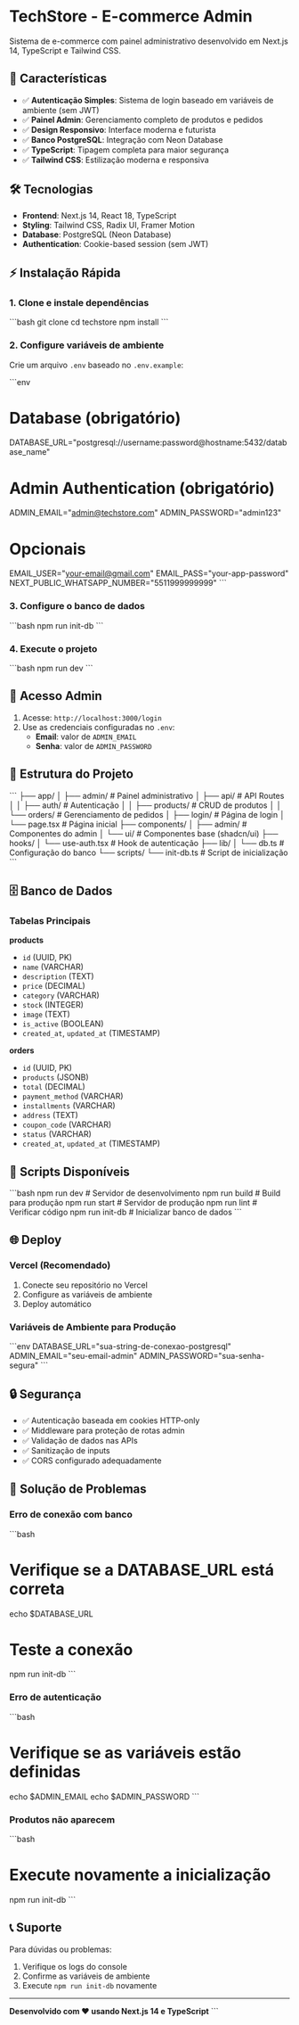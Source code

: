 # TechStore - E-commerce Admin

Sistema de e-commerce com painel administrativo desenvolvido em Next.js 14, TypeScript e Tailwind CSS.

## 🚀 Características

- ✅ **Autenticação Simples**: Sistema de login baseado em variáveis de ambiente (sem JWT)
- ✅ **Painel Admin**: Gerenciamento completo de produtos e pedidos
- ✅ **Design Responsivo**: Interface moderna e futurista
- ✅ **Banco PostgreSQL**: Integração com Neon Database
- ✅ **TypeScript**: Tipagem completa para maior segurança
- ✅ **Tailwind CSS**: Estilização moderna e responsiva

## 🛠️ Tecnologias

- **Frontend**: Next.js 14, React 18, TypeScript
- **Styling**: Tailwind CSS, Radix UI, Framer Motion
- **Database**: PostgreSQL (Neon Database)
- **Authentication**: Cookie-based session (sem JWT)

## ⚡ Instalação Rápida

### 1. Clone e instale dependências
\`\`\`bash
git clone <seu-repositorio>
cd techstore
npm install
\`\`\`

### 2. Configure variáveis de ambiente
Crie um arquivo `.env` baseado no `.env.example`:

\`\`\`env
# Database (obrigatório)
DATABASE_URL="postgresql://username:password@hostname:5432/database_name"

# Admin Authentication (obrigatório)
ADMIN_EMAIL="admin@techstore.com"
ADMIN_PASSWORD="admin123"

# Opcionais
EMAIL_USER="your-email@gmail.com"
EMAIL_PASS="your-app-password"
NEXT_PUBLIC_WHATSAPP_NUMBER="5511999999999"
\`\`\`

### 3. Configure o banco de dados
\`\`\`bash
npm run init-db
\`\`\`

### 4. Execute o projeto
\`\`\`bash
npm run dev
\`\`\`

## 🔐 Acesso Admin

1. Acesse: `http://localhost:3000/login`
2. Use as credenciais configuradas no `.env`:
   - **Email**: valor de `ADMIN_EMAIL`
   - **Senha**: valor de `ADMIN_PASSWORD`

## 📁 Estrutura do Projeto

\`\`\`
├── app/
│   ├── admin/              # Painel administrativo
│   ├── api/               # API Routes
│   │   ├── auth/          # Autenticação
│   │   ├── products/      # CRUD de produtos
│   │   └── orders/        # Gerenciamento de pedidos
│   ├── login/             # Página de login
│   └── page.tsx           # Página inicial
├── components/
│   ├── admin/             # Componentes do admin
│   └── ui/                # Componentes base (shadcn/ui)
├── hooks/
│   └── use-auth.tsx       # Hook de autenticação
├── lib/
│   └── db.ts              # Configuração do banco
└── scripts/
    └── init-db.ts         # Script de inicialização
\`\`\`

## 🗄️ Banco de Dados

### Tabelas Principais

**products**
- `id` (UUID, PK)
- `name` (VARCHAR)
- `description` (TEXT)
- `price` (DECIMAL)
- `category` (VARCHAR)
- `stock` (INTEGER)
- `image` (TEXT)
- `is_active` (BOOLEAN)
- `created_at`, `updated_at` (TIMESTAMP)

**orders**
- `id` (UUID, PK)
- `products` (JSONB)
- `total` (DECIMAL)
- `payment_method` (VARCHAR)
- `installments` (VARCHAR)
- `address` (TEXT)
- `coupon_code` (VARCHAR)
- `status` (VARCHAR)
- `created_at`, `updated_at` (TIMESTAMP)

## 🔧 Scripts Disponíveis

\`\`\`bash
npm run dev          # Servidor de desenvolvimento
npm run build        # Build para produção
npm run start        # Servidor de produção
npm run lint         # Verificar código
npm run init-db      # Inicializar banco de dados
\`\`\`

## 🌐 Deploy

### Vercel (Recomendado)

1. Conecte seu repositório no Vercel
2. Configure as variáveis de ambiente
3. Deploy automático

### Variáveis de Ambiente para Produção

\`\`\`env
DATABASE_URL="sua-string-de-conexao-postgresql"
ADMIN_EMAIL="seu-email-admin"
ADMIN_PASSWORD="sua-senha-segura"
\`\`\`

## 🔒 Segurança

- ✅ Autenticação baseada em cookies HTTP-only
- ✅ Middleware para proteção de rotas admin
- ✅ Validação de dados nas APIs
- ✅ Sanitização de inputs
- ✅ CORS configurado adequadamente

## 🐛 Solução de Problemas

### Erro de conexão com banco
\`\`\`bash
# Verifique se a DATABASE_URL está correta
echo $DATABASE_URL

# Teste a conexão
npm run init-db
\`\`\`

### Erro de autenticação
\`\`\`bash
# Verifique se as variáveis estão definidas
echo $ADMIN_EMAIL
echo $ADMIN_PASSWORD
\`\`\`

### Produtos não aparecem
\`\`\`bash
# Execute novamente a inicialização
npm run init-db
\`\`\`

## 📞 Suporte

Para dúvidas ou problemas:
1. Verifique os logs do console
2. Confirme as variáveis de ambiente
3. Execute `npm run init-db` novamente

---

**Desenvolvido com ❤️ usando Next.js 14 e TypeScript**
\`\`\`
